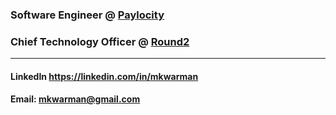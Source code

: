 ### Software Engineer @ [Paylocity](https://www.paylocity.com)
### Chief Technology Officer @ [Round2](https://round2.io)
------------------------------------------------
#### LinkedIn https://linkedin.com/in/mkwarman
#### Email: [mkwarman@gmail.com](mailto:mkwarman@gmail.com)

<!--
**mkwarman/mkwarman** is a ✨ _special_ ✨ repository because its `README.md` (this file) appears on your GitHub profile.

Here are some ideas to get you started:

- 🔭 I’m currently working on ...
- 🌱 I’m currently learning ...
- 👯 I’m looking to collaborate on ...
- 🤔 I’m looking for help with ...
- 💬 Ask me about ...
- 📫 How to reach me: ...
- 😄 Pronouns: ...
- ⚡ Fun fact: ...
-->
